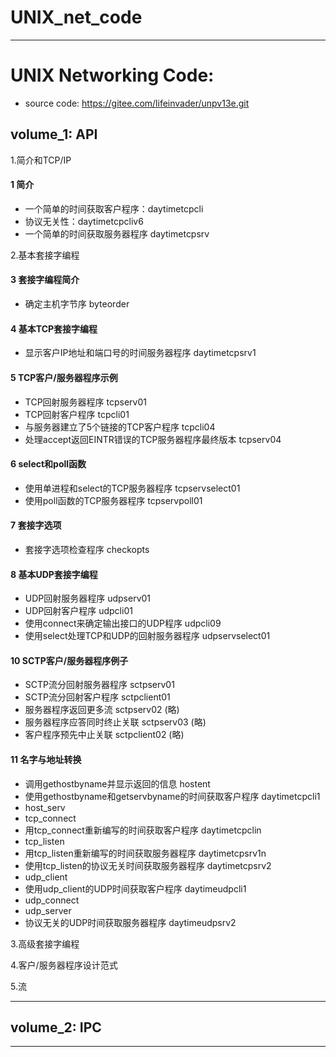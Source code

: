 # UNIX_net_code
---
# UNIX Networking Code:
- source code: https://gitee.com/lifeinvader/unpv13e.git

## volume_1: API
1.简介和TCP/IP
#### 1 简介
- 一个简单的时间获取客户程序：daytimetcpcli
- 协议无关性：daytimetcpcliv6
- 一个简单的时间获取服务器程序 daytimetcpsrv

2.基本套接字编程
#### 3 套接字编程简介
- 确定主机字节序 byteorder
#### 4 基本TCP套接字编程
- 显示客户IP地址和端口号的时间服务器程序 daytimetcpsrv1
#### 5 TCP客户/服务器程序示例
- TCP回射服务器程序 tcpserv01
- TCP回射客户程序   tcpcli01
- 与服务器建立了5个链接的TCP客户程序 tcpcli04
- 处理accept返回EINTR错误的TCP服务器程序最终版本 tcpserv04
#### 6 select和poll函数
- 使用单进程和select的TCP服务器程序 tcpservselect01
- 使用poll函数的TCP服务器程序 tcpservpoll01
#### 7 套接字选项
- 套接字选项检查程序 checkopts
#### 8 基本UDP套接字编程
- UDP回射服务器程序 udpserv01
- UDP回射客户程序 udpcli01
- 使用connect来确定输出接口的UDP程序 udpcli09
- 使用select处理TCP和UDP的回射服务器程序 udpservselect01
#### 10 SCTP客户/服务器程序例子
- SCTP流分回射服务器程序 sctpserv01
- SCTP流分回射客户程序 sctpclient01
- 服务器程序返回更多流 sctpserv02 (略)
- 服务器程序应答同时终止关联 sctpserv03 (略)
- 客户程序预先中止关联 sctpclient02 (略)
#### 11 名字与地址转换
- 调用gethostbyname并显示返回的信息 hostent
- 使用gethostbyname和getservbyname的时间获取客户程序 daytimetcpcli1
- host_serv
- tcp_connect
- 用tcp_connect重新编写的时间获取客户程序 daytimetcpclin
- tcp_listen
- 用tcp_listen重新编写的时间获取服务器程序 daytimetcpsrv1n
- 使用tcp_listen的协议无关时间获取服务器程序 daytimetcpsrv2
- udp_client
- 使用udp_client的UDP时间获取客户程序 daytimeudpcli1
- udp_connect
- udp_server
- 协议无关的UDP时间获取服务器程序 daytimeudpsrv2

3.高级套接字编程

4.客户/服务器程序设计范式

5.流

---

## volume_2: IPC

---
